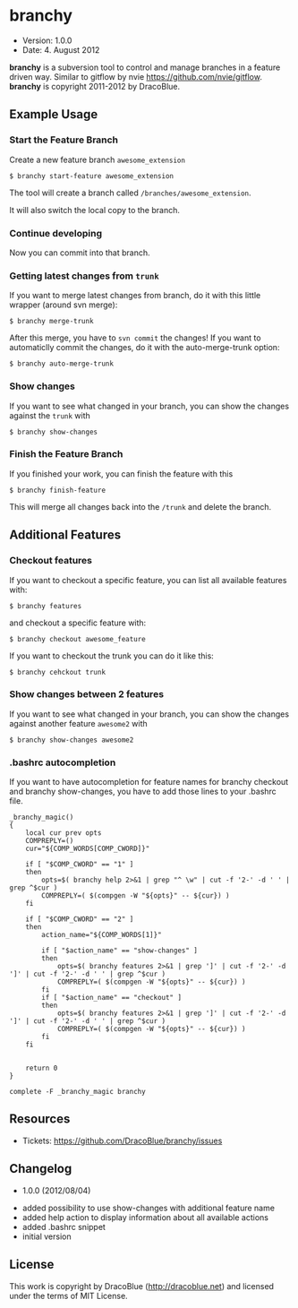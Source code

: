 # branchy

* Version: 1.0.0
* Date: 4. August 2012

**branchy** is a subversion tool to control and manage branches in a feature driven way. Similar to gitflow by nvie <https://github.com/nvie/gitflow>. **branchy** is copyright 2011-2012 by DracoBlue.

## Example Usage

### Start the Feature Branch

Create a new feature branch `awesome_extension`

    $ branchy start-feature awesome_extension

The tool will create a branch called `/branches/awesome_extension`.

It will also switch the local copy to the branch.

### Continue developing

Now you can commit into that branch.

### Getting latest changes from `trunk`

If you want to merge latest changes from branch, do it with this little wrapper (around svn merge):

    $ branchy merge-trunk

After this merge, you have to `svn commit` the changes! If you want to automaticlly commit the changes, do it with the auto-merge-trunk option:

    $ branchy auto-merge-trunk

### Show changes

If you want to see what changed in your branch, you can show the changes against the `trunk` with

    $ branchy show-changes
    
### Finish the Feature Branch

If you finished your work, you can finish the feature with this

    $ branchy finish-feature

This will merge all changes back into the `/trunk` and delete the branch. 

## Additional Features

### Checkout features

If you want to checkout a specific feature, you can list all available features with:

    $ branchy features

and checkout a specific feature with:

    $ branchy checkout awesome_feature

If you want to checkout the trunk you can do it like this:

    $ branchy cehckout trunk

### Show changes between 2 features

If you want to see what changed in your branch, you can show the changes against another feature `awesome2` with

    $ branchy show-changes awesome2
    

### .bashrc autocompletion

If you want to have autocompletion for feature names for branchy checkout and branchy show-changes, you have to add those lines to your .bashrc file.

    _branchy_magic() 
    {
        local cur prev opts
        COMPREPLY=()
        cur="${COMP_WORDS[COMP_CWORD]}" 
    
        if [ "$COMP_CWORD" == "1" ]
        then
            opts=$( branchy help 2>&1 | grep "^ \w" | cut -f '2-' -d ' ' | grep ^$cur )
            COMPREPLY=( $(compgen -W "${opts}" -- ${cur}) )
        fi
    
        if [ "$COMP_CWORD" == "2" ]
        then
            action_name="${COMP_WORDS[1]}" 
    
            if [ "$action_name" == "show-changes" ]
            then
                opts=$( branchy features 2>&1 | grep ']' | cut -f '2-' -d ']' | cut -f '2-' -d ' ' | grep ^$cur )
                COMPREPLY=( $(compgen -W "${opts}" -- ${cur}) )
            fi
            if [ "$action_name" == "checkout" ]
            then
                opts=$( branchy features 2>&1 | grep ']' | cut -f '2-' -d ']' | cut -f '2-' -d ' ' | grep ^$cur )
                COMPREPLY=( $(compgen -W "${opts}" -- ${cur}) )
            fi
        fi
    
    
        return 0
    }
    
    complete -F _branchy_magic branchy

## Resources

* Tickets: https://github.com/DracoBlue/branchy/issues

## Changelog

* 1.0.0 (2012/08/04)
 - added possibility to use show-changes with additional feature name
 - added help action to display information about all available actions
 - added .bashrc snippet 
 - initial version

## License

This work is copyright by DracoBlue (<http://dracoblue.net>) and licensed under the terms of MIT License.
